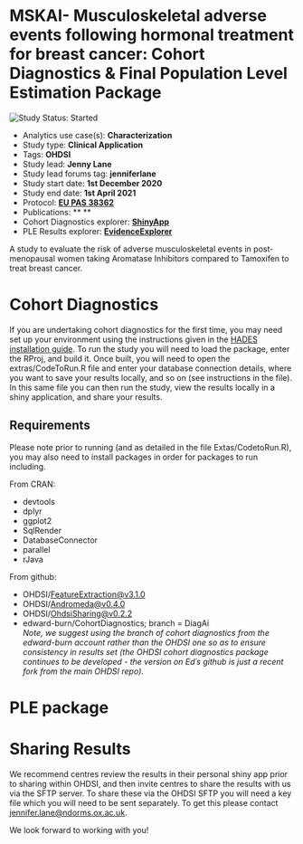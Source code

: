 MSKAI- Musculoskeletal adverse events following hormonal treatment for breast cancer: Cohort Diagnostics & Final Population Level Estimation Package
========================================================================================================================================================

<img src="https://img.shields.io/badge/Study%20Status-Started-blue.svg" alt="Study Status: Started">

- Analytics use case(s): **Characterization**
- Study type: **Clinical Application**
- Tags: **OHDSI**
- Study lead: **Jenny Lane**
- Study lead forums tag: **jenniferlane**
- Study start date: **1st December 2020**
- Study end date: **1st April 2021**
- Protocol: **[EU PAS 38362](http://www.encepp.eu/encepp/viewResource.htm?id=38363)**
- Publications: ** **
- Cohort Diagnostics explorer: **[ShinyApp](https://jenniferlane.shinyapps.io/CohortDiagnosticsMSKAI_FinalDesign/)**
- PLE Results explorer: **[EvidenceExplorer](https://jenniferlane.shinyapps.io/EvidenceExplorerMSKAI/)**

A study to evaluate the risk of adverse musculoskeletal events in post-menopausal women taking Aromatase Inhibitors compared to Tamoxifen to treat breast cancer.

# Cohort Diagnostics
If you are undertaking cohort diagnostics for the first time, you may need set up your environment using the instructions given in the [HADES installation guide](https://ohdsi.github.io/Hades/rSetup.html). To run the study you will need to load the package, enter the RProj, and build it. Once built, you will need to open the extras/CodeToRun.R file and enter your database connection details, where you want to save your results locally, and so on (see instructions in the file). In this same file you can then run the study, view the results locally in a shiny application, and share your results.

## Requirements
Please note prior to running (and as detailed in the file Extas/CodetoRun.R), you may also need to install packages in order for packages to run including. 

From CRAN:  
- devtools
- dplyr
- ggplot2
- SqlRender
- DatabaseConnector
- parallel
- rJava  

From github:  
- OHDSI/FeatureExtraction@v3.1.0
- OHDSI/Andromeda@v0.4.0
- OHDSI/OhdsiSharing@v0.2.2
- edward-burn/CohortDiagnostics; branch = DiagAi  
*Note, we suggest using the branch of cohort diagnostics from the edward-burn account rather than the OHDSI one so as to ensure consistency in results set (the OHDSI cohort diagnostics package continues to be developed - the version on Ed´s github is just a recent fork from the main OHDSI repo).*   

# PLE package

# Sharing Results

We recommend centres review the results in their personal shiny app prior to sharing within OHDSI, and then invite centres to share the results with us via the SFTP server. To share these via the OHDSI SFTP you will need a key file which you will need to be sent separately. To get this please contact jennifer.lane@ndorms.ox.ac.uk.

We look forward to working with you!
